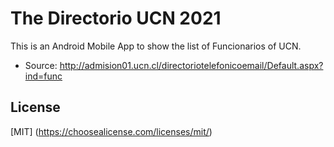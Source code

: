 # The Directorio UCN 2021

This is an Android Mobile App to show the list of Funcionarios of UCN.

* Source: http://admision01.ucn.cl/directoriotelefonicoemail/Default.aspx?ind=func

## License

[MIT] (https://choosealicense.com/licenses/mit/)